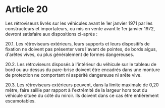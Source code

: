 # Article 20

Les rétroviseurs livrés sur les véhicules avant le 1er janvier 1971 par les constructeurs et importateurs, ou mis en vente avant le 1er janvier 1972, devront satisfaire aux dispositions ci-après :

20.1. Les rétroviseurs extérieurs, leurs supports et leurs dispositifs de fixation ne doivent pas présenter vers l'avant de pointes, de bords aigus, d'arêtes vives, ou plus généralement de formes dangereuses.

20.2. Les rétroviseurs disposés à l'intérieur du véhicule sur le tableau de bord ou au-dessus du pare-brise doivent être encadrés dans une monture de protection ne comportant ni aspérité dangereuse ni arête vive.

20.3. Les rétroviseurs extérieurs peuvent, dans la limite maximale de 0,20 mètre, faire saillie par rapport à l'extrémité de la largeur hors tout du véhicule située du côté du miroir. Ils doivent dans ce cas être entièrement escamotables.
